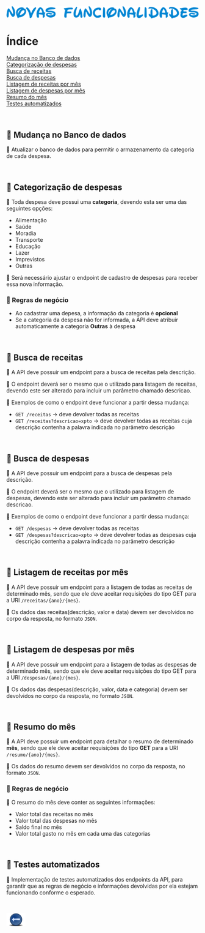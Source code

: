 <p align="center">
  <img src="../.github/semana02.png" alt="Novas Funcionalidades">
</p>

# Índice
[Mudança no Banco de dados](#id1)<br>
[Categorização de despesas](#id2)<br>
[Busca de receitas](#id3)<br>
[Busca de despesas](#id4)<br>
[Listagem de receitas por mês](#id5)<br>
[Listagem de despesas por mês](#id6)<br>
[Resumo do mês](#id7)<br>
[Testes automatizados](#id8)<br>

<br>

<div id="id1"></div>

## 📝 Mudança no Banco de dados
📎 Atualizar o banco de dados para permitir o armazenamento da categoria de cada despesa.

<br>

<div id="id2"></div>

## 📝 Categorização de despesas
📎 Toda despesa deve possui uma **categoria**, devendo esta ser uma das seguintes opções:
* Alimentação
* Saúde
* Moradia
* Transporte
* Educação
* Lazer
* Imprevistos
* Outras

📎 Será necessário ajustar o endpoint de cadastro de despesas para receber essa nova informação.

### 📎 Regras de negócio
  * Ao cadastrar uma depesa, a informação da categoria é **opcional**
  * Se a categoria da despesa não for informada, a API deve atribuir automaticamente a categoria **Outras** à despesa

<br>

<div id="id3"></div>

## 📝 Busca de receitas
📎 A API deve possuir um endpoint para a busca de receitas pela descrição.

📎 O endpoint deverá ser o mesmo que o utilizado para listagem de receitas, devendo este ser alterado para incluir um parâmetro chamado descricao.

📎 Exemplos de como o endpoint deve funcionar a partir dessa mudança:
  * `GET /receitas` -> deve devolver todas as receitas
  * `GET /receitas?descricao=xpto` -> deve devolver todas as receitas cuja descrição contenha a palavra indicada no parâmetro descrição

<br>

<div id="id4"></div>

## 📝 Busca de despesas
📎 A API deve possuir um endpoint para a busca de despesas pela descrição.

📎 O endpoint deverá ser o mesmo que o utilizado para listagem de despesas, devendo este ser alterado para incluir um parâmetro chamado descricao.

📎 Exemplos de como o endpoint deve funcionar a partir dessa mudança:
  * `GET /despesas` -> deve devolver todas as receitas
  * `GET /despesas?descricao=xpto` -> deve devolver todas as despesas cuja descrição contenha a palavra indicada no parâmetro descrição

<br>

<div id="id5"></div>

## 📝 Listagem de receitas por mês
📎 A API deve possuir um endpoint para a listagem de todas as receitas de determinado mês, sendo que ele deve aceitar requisições do tipo GET para a URI `/receitas/{ano}/{mes}`.

📎 Os dados das receitas(descrição, valor e data) devem ser devolvidos no corpo da resposta, no formato `JSON`.

<br>

<div id="id6"></div>

## 📝 Listagem de despesas por mês
📎 A API deve possuir um endpoint para a listagem de todas as despesas de determinado mês, sendo que ele deve aceitar requisições do tipo GET para a URI `/despesas/{ano}/{mes}`.

📎 Os dados das despesas(descrição, valor, data e categoria) devem ser devolvidos no corpo da resposta, no formato `JSON`.

<br>

<div id="id7"></div>

## 📝 Resumo do mês

📎 A API deve possuir um endpoint para detalhar o resumo de determinado **mês**, sendo que ele deve aceitar requisições do tipo **GET** para a URI `/resumo/{ano}/{mes}`.

📎 Os dados do resumo devem ser devolvidos no corpo da resposta, no formato `JSON`.

### 📎 Regras de negócio

📎 O resumo do mês deve conter as seguintes informações:
* Valor total das receitas no mês
* Valor total das despesas no mês
* Saldo final no mês
* Valor total gasto no mês em cada uma das categorias

<br>

<div id="id8"></div>

## 📝 Testes automatizados
📎 Implementação de testes automatizados dos endpoints da API, para garantir que as regras de negócio e informações devolvidas por ela estejam funcionando conforme o esperado.

<br>

[<img src="../.github/voltar.png" width="50"/>](../README.md)